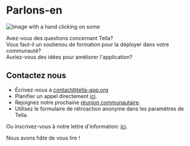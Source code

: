 <div className="section" id="get-in-touch">
    <h1>Parlons-en</h1>
    <div className="columns">
        <div className="column">
            <img className="home-illustrations" src="img/contact.png" alt="Image with a hand clicking on some"/>
        </div>
        <div className="column">
            <p>
                Avez-vous des questions concernant Tella?<br/> 
                Vous faut-il un soutienou de formation pour la déployer dans votre communauté?<br/>
                Auriez-vous des idées pour améliorer l'application?<br/>
            </p>
            <h2>Contactez nous</h2>
            <ul>
                <li> Écrivez-nous à <a href="mailto:contact@tella-app.org">contact@tella-app.org</a></li>
                <li> Planifier un appel directement <a href="https://calendly.com/d/grp-5v7-rjf/tella-meeting">ici</a>.</li>
                <li> Rejoignez notre prochaine <a href="/community-meetings">réunion communautaire</a>.</li>
                <li> Utilisez le formulaire de rétroaction anonyme dans les paramètres de Tella.</li>
            </ul>
            <p> Ou inscrivez-vous à notre lettre d'information: <a href="https://blog.wearehorizontal.org/tag/tella/">ici</a>. </p>
            <p>Nous avons hâte de vous lire !</p>
        </div>
    </div>
</div>